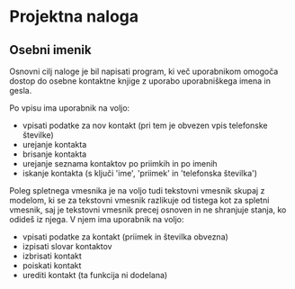 # Projektna naloga
## Osebni imenik

Osnovni cilj naloge je bil napisati program, ki več uporabnikom omogoča
dostop do osebne kontaktne knjige z uporabo uporabniškega imena in gesla.

Po vpisu ima uporabnik na voljo:
- vpisati podatke za nov kontakt (pri tem je obvezen vpis telefonske številke)
- urejanje kontakta
- brisanje kontakta
- urejanje seznama kontaktov po priimkih in po imenih
- iskanje kontakta (s ključi 'ime', 'priimek' in 'telefonska številka')

Poleg spletnega vmesnika je na voljo tudi tekstovni vmesnik skupaj z modelom, ki se
za tekstovni vmesnik razlikuje od tistega kot za spletni vmesnik, saj je tekstovni vmesnik
precej osnoven in ne shranjuje stanja, ko odideš iz njega. V njem ima uporabnik na voljo:
- vpisati podatke za kontakt (priimek in številka obvezna)
- izpisati slovar kontaktov
- izbrisati kontakt
- poiskati kontakt
- urediti kontakt (ta funkcija ni dodelana)